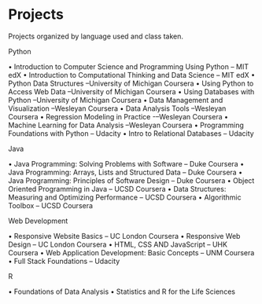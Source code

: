 # Projects
Projects organized by language used and class taken. 

Python

•	Introduction to Computer Science and Programming Using Python – MIT edX
•	Introduction to Computational Thinking and Data Science – MIT edX
•	Python Data Structures –University of Michigan Coursera
•	Using Python to Access Web Data  –University of Michigan Coursera
•	Using Databases with Python  –University of Michigan Coursera
•	Data Management and Visualization –Wesleyan Coursera
•	Data Analysis Tools –Wesleyan Coursera
•	Regression Modeling in Practice -–Wesleyan Coursera
•	Machine Learning for Data Analysis –Wesleyan Coursera
•	Programming Foundations with Python  – Udacity
•	Intro to Relational Databases – Udacity


Java

•	Java Programming: Solving Problems with Software – Duke Coursera
•	Java Programming: Arrays, Lists and Structured Data – Duke Coursera
•	Java Programming: Principles of Software Design – Duke Coursera
•	Object Oriented Programming in Java – UCSD Coursera
•	Data Structures: Measuring and Optimizing Performance – UCSD Coursera
•	Algorithmic Toolbox – UCSD Coursera


Web Development

•	Responsive Website Basics – UC London Coursera
•	Responsive Web Design – UC London Coursera
•	HTML, CSS AND JavaScript – UHK Coursera
•	Web Application Development: Basic Concepts – UNM Coursera 
•	Full Stack Foundations – Udacity

R

•	Foundations of Data Analysis
•	Statistics and R for the Life Sciences

